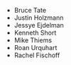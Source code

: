 - Bruce Tate
- Justin Holzmann
- Jessye Ejdelman
- Kenneth Short
- Mike Thiems
- Roan Urquhart
- Rachel Fischoff